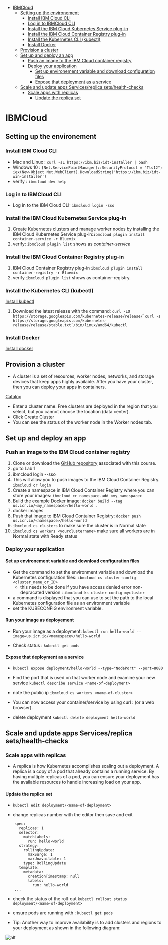 - [IBMCloud](#ibmcloud)
  - [Setting up the environement](#setting-up-the-environement)
    - [Install IBM Cloud CLI](#install-ibm-cloud-cli)
    - [Log in to IBMCloud CLI](#log-in-to-ibmcloud-cli)
    - [Install the IBM Cloud Kubernetes Service plug-in](#install-the-ibm-cloud-kubernetes-service-plug-in)
    - [Install the IBM Cloud Container Registry plug-in](#install-the-ibm-cloud-container-registry-plug-in)
    - [Install the Kubernetes CLI (kubectl)](#install-the-kubernetes-cli-kubectl)
    - [Install Docker](#install-docker)
  - [Provision a cluster](#provision-a-cluster)
  - [Set up and deploy an app](#set-up-and-deploy-an-app)
    - [Push an image to the IBM Cloud container registry](#push-an-image-to-the-ibm-cloud-container-registry)
    - [Deploy your application](#deploy-your-application)
      - [Set up environement variable and download configuration files](#set-up-environement-variable-and-download-configuration-files)
      - [Expose that deployment as a service](#expose-that-deployment-as-a-service)
  - [Scale and update apps Services/replica sets/health-checks](#scale-and-update-apps-servicesreplica-setshealth-checks)
    - [Scale apps with replicas](#scale-apps-with-replicas)
      - [Update the replica set](#update-the-replica-set)

# IBMCloud

## Setting up the environement

### Install IBM Cloud CLI

- Mac and Linux : ```curl -sL https://ibm.biz/idt-installer | bash```
- Windows 10 : ```[Net.ServicePointManager]::SecurityProtocol = "Tls12"; iex(New-Object Net.WebClient).DownloadString('https://ibm.biz/idt-win-installer')```
- verify : ```ibmcloud dev help```

### Log in to IBMCloud CLI

- Log in to the IBM Cloud CLI: ```ibmcloud login -sso``` 

### Install the IBM Cloud Kubernetes Service plug-in

1. Create Kubernetes clusters and manage worker nodes by installing the IBM Cloud Kubernetes Service plug-in:```ibmcloud plugin install container-service -r Bluemix```
2. verify: ```ibmcloud plugin list``` shows as *container-service*

### Install the IBM Cloud Container Registry plug-in

1. IBM Cloud Container Registry plug-in ```ibmcloud plugin install container-registry -r Bluemix```
2. verify ```ibmcloud plugin list``` shows as container-registry.

### Install the Kubernetes CLI (kubectl) 

[Install kubectl](https://kubernetes.io/docs/tasks/tools/install-kubectl/#install-kubectl-on-linux)

1. Download the latest release with the command: ```curl -LO https://storage.googleapis.com/kubernetes-release/release/`curl -s https://storage.googleapis.com/kubernetes-release/release/stable.txt`/bin/linux/amd64/kubectl```

### Install Docker

[Install docker](https://www.docker.com/community-edition#/download)

## Provision a cluster

- A cluster is a set of resources, worker nodes, networks, and storage devices that keep apps highly available. After you have your cluster, then you can deploy your apps in containers.

[Catalog](https://cloud.ibm.com/catalog)

- Enter a cluster name. Free clusters are deployed in the region that you select, but you cannot choose the location (data center).
- Click Create Cluster
- You can see the status of the worker node in the Worker nodes tab. 

## Set up and deploy an app

### Push an image to the IBM Cloud container registry

1. Clone or download the [GitHub repository](https://github.com/IBM/container-service-getting-started-wt) associated with this course.
2. go to Lab 1
3. ibmcloud login --sso
4. This will allow you to push images to the IBM Cloud Container Registry. ```ibmcloud cr login```
5. Create a namespace in IBM Cloud Container Registry where you can store your images: ```ibmcloud cr namespace-add <my_namespace>```
6. Build the example Docker image: ```docker build --tag us.icr.io/<my_namespace>/hello-world .```
7. docker images
8. Push that image to IBM Cloud Container Registry: ```docker push us.icr.io/<namespace>/hello-world```
9. ```ibmcloud cs clusters``` to make sure the cluster is in Normal state
10. ```ibmcloud cs workers <yourclustername>``` make sure all workers are in Normal state with Ready status


### Deploy your application

#### Set up environement variable and download configuration files

- Get the command to set the environment variable and download the Kubernetes configuration files:
```ibmcloud cs cluster-config <cluster_name_or_ID>```
    - this needs to be done if you have access denied error
non-depracated version : ```ibmcloud ks cluster config mycluster```
- a command is displayed that you can use to set the path to the local Kubernetes configuration file as an environment variable
- set the KUBECONFIG environment variable.

#### Run your image as deployement

- Run your image as a deployment:
```kubectl run hello-world --image=us.icr.io/<namespace>/hello-world```

- Check status : ```kubectl get pods```

#### Expose that deployment as a service

- ```kubectl expose deployment/hello-world --type="NodePort" --port=8080```
- Find the port that is used on that worker node and examine your new service
```kubectl describe service <name-of-deployment>```

- note the public ip
```ibmcloud cs workers <name-of-cluster>```

- You can now access your container/service by using curl <public-IP>:<nodeport> (or a web browser).

- delete deployment ```kubectl delete deployment hello-world```

## Scale and update apps Services/replica sets/health-checks

### Scale apps with replicas

- A replica is how Kubernetes accomplishes scaling out a deployment. A replica is a copy of a pod that already contains a running service. By having multiple replicas of a pod, you can ensure your deployment has the available resources to handle increasing load on your app.

#### Update the replica set

- ```kubectl edit deployment/<name-of-deployment>```

- change replicas number with the editor then save and exit

``` ...
    spec:
      replicas: 1
      selector:
        matchLabels:
          run: hello-world
      strategy:
        rollingUpdate:
          maxSurge: 1
          maxUnavailable: 1
        type: RollingUpdate
      template:
        metadata:
          creationTimestamp: null
          labels:
            run: hello-world
    ...
```

- check the status of the roll-out ```kubectl rollout status deployment/<name-of-deployment>```

- ensure pods are running with : ```kubectl get pods```

- Tip: Another way to improve availability is to add clusters and regions to your deployment as shown in the following diagram:

![alt](images/kluster-high-availability.PNG)



